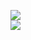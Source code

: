 [![](https://img.shields.io/badge/Made%20With-Github%20Spray-lightgrey.svg?style=for-the-badge&logo=github)](https://github.com/Annihil/github-spray#22633)  
[![](https://i.imgur.com/2DrTn0Z.gif)](https://github.com/Annihil/github-spray)